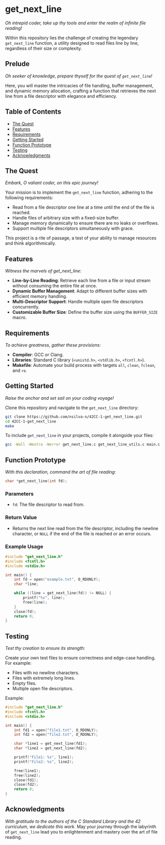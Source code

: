 # get_next_line

*Oh intrepid coder, take up thy tools and enter the realm of infinite file reading!*

Within this repository lies the challenge of creating the legendary `get_next_line` function, a utility designed to read files line by line, regardless of their size or complexity.

## Prelude

*Oh seeker of knowledge, prepare thyself for the quest of `get_next_line`!*  

Here, you will master the intricacies of file handling, buffer management, and dynamic memory allocation, crafting a function that retrieves the next line from a file descriptor with elegance and efficiency.

## Table of Contents

- [The Quest](#the-quest)
- [Features](#features)
- [Requirements](#requirements)
- [Getting Started](#getting-started)
- [Function Prototype](#function-prototype)
- [Testing](#testing)
- [Acknowledgments](#acknowledgments)

## The Quest

*Embark, O valiant coder, on this epic journey!*

Your mission is to implement the `get_next_line` function, adhering to the following requirements:
- Read from a file descriptor one line at a time until the end of the file is reached.
- Handle files of arbitrary size with a fixed-size buffer.
- Manage memory dynamically to ensure there are no leaks or overflows.
- Support multiple file descriptors simultaneously with grace.

This project is a rite of passage, a test of your ability to manage resources and think algorithmically.

## Features

*Witness the marvels of get_next_line:*

- **Line-by-Line Reading**: Retrieve each line from a file or input stream without consuming the entire file at once.
- **Dynamic Buffer Management**: Adapt to different buffer sizes with efficient memory handling.
- **Multi-Descriptor Support**: Handle multiple open file descriptors concurrently.
- **Customizable Buffer Size**: Define the buffer size using the `BUFFER_SIZE` macro.

## Requirements

*To achieve greatness, gather these provisions:*

- **Compiler**: GCC or Clang.
- **Libraries**: Standard C library (`<unistd.h>`, `<stdlib.h>`, `<fcntl.h>`).
- **Makefile**: Automate your build process with targets `all`, `clean`, `fclean`, and `re`.

## Getting Started

*Raise the anchor and set sail on your coding voyage!*

Clone this repository and navigate to the `get_next_line` directory:
```bash
git clone https://github.com/nsilva-n/42CC-1-get_next_line.git
cd 42CC-1-get_next_line
make
```

To include `get_next_line` in your projects, compile it alongside your files:
```bash
gcc -Wall -Wextra -Werror get_next_line.c get_next_line_utils.c main.c -o gnl
```

## Function Prototype

*With this declaration, command the art of file reading:*
```c
char *get_next_line(int fd);
```

### Parameters
- `fd`: The file descriptor to read from.

### Return Value
- Returns the next line read from the file descriptor, including the newline character, or `NULL` if the end of the file is reached or an error occurs.

### Example Usage
```c
#include "get_next_line.h"
#include <fcntl.h>
#include <stdio.h>

int main() {
    int fd = open("example.txt", O_RDONLY);
    char *line;

    while ((line = get_next_line(fd)) != NULL) {
        printf("%s", line);
        free(line);
    }
    close(fd);
    return 0;
}
```

## Testing

*Test thy creation to ensure its strength:*

Create your own test files to ensure correctness and edge-case handling. For example:
- Files with no newline characters.
- Files with extremely long lines.
- Empty files.
- Multiple open file descriptors.

Example:
```c
#include "get_next_line.h"
#include <fcntl.h>
#include <stdio.h>

int main() {
    int fd1 = open("file1.txt", O_RDONLY);
    int fd2 = open("file2.txt", O_RDONLY);

    char *line1 = get_next_line(fd1);
    char *line2 = get_next_line(fd2);

    printf("File1: %s", line1);
    printf("File2: %s", line2);

    free(line1);
    free(line2);
    close(fd1);
    close(fd2);
    return 0;
}
```

## Acknowledgments

*With gratitude to the authors of the C Standard Library and the 42 curriculum, we dedicate this work.*
May your journey through the labyrinth of `get_next_line` lead you to enlightenment and mastery over the art of file reading.
